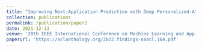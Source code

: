 ```yaml
---
title: "Improving Next-Application Prediction with Deep Personalized-Attention Neural Network"
collection: publications
permalink: /publication/paper2
date: 2021-12-13
venue: '20th IEEE International Conference on Machine Learning and Applications (ICMLA)'
paperurl: 'https://aclanthology.org/2022.findings-naacl.164.pdf'
---
```


